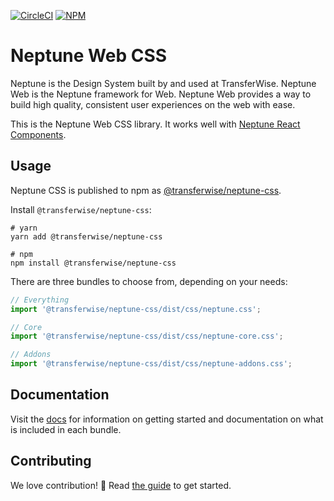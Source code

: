 [![CircleCI](https://circleci.com/gh/transferwise/neptune-web.svg?style=shield)](https://circleci.com/gh/transferwise/neptune-web) [![NPM](https://badge.fury.io/js/%40transferwise%2Fneptune-css.svg)](https://www.npmjs.com/package/@transferwise/neptune-css)

# Neptune Web CSS

Neptune is the Design System built by and used at TransferWise. Neptune Web is the Neptune framework for Web. Neptune Web provides a way to build high quality, consistent user experiences on the web with ease.

This is the Neptune Web CSS library. It works well with [Neptune React Components](https://github.com/transferwise/neptune-web/tree/main/packages/components).

## Usage

Neptune CSS is published to npm as [@transferwise/neptune-css](https://www.npmjs.com/package/@transferwise/neptune-css).

Install `@transferwise/neptune-css`:

```
# yarn
yarn add @transferwise/neptune-css

# npm
npm install @transferwise/neptune-css
```

There are three bundles to choose from, depending on your needs:

```js
// Everything
import '@transferwise/neptune-css/dist/css/neptune.css';

// Core
import '@transferwise/neptune-css/dist/css/neptune-core.css';

// Addons
import '@transferwise/neptune-css/dist/css/neptune-addons.css';
```

## Documentation

Visit the [docs](https://transferwise.github.io/neptune-web) for information on getting started and documentation on what is included in each bundle.

## Contributing

We love contribution! 🙏 Read [the guide](https://github.com/transferwise/neptune-web/blob/main/packages/css/CONTRIBUTING.md) to get started.
